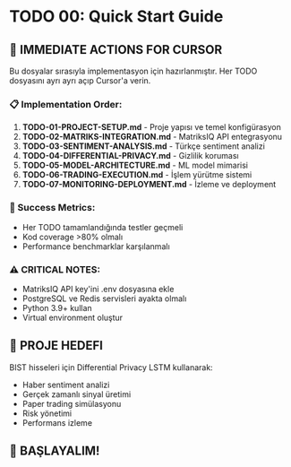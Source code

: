# TODO 00: Quick Start Guide

## 🚀 IMMEDIATE ACTIONS FOR CURSOR
Bu dosyalar sırasıyla implementasyon için hazırlanmıştır. Her TODO dosyasını ayrı ayrı açıp Cursor'a verin.

### 📋 Implementation Order:
1. **TODO-01-PROJECT-SETUP.md** - Proje yapısı ve temel konfigürasyon
2. **TODO-02-MATRIKS-INTEGRATION.md** - MatriksIQ API entegrasyonu  
3. **TODO-03-SENTIMENT-ANALYSIS.md** - Türkçe sentiment analizi
4. **TODO-04-DIFFERENTIAL-PRIVACY.md** - Gizlilik koruması
5. **TODO-05-MODEL-ARCHITECTURE.md** - ML model mimarisi
6. **TODO-06-TRADING-EXECUTION.md** - İşlem yürütme sistemi
7. **TODO-07-MONITORING-DEPLOYMENT.md** - İzleme ve deployment

### 🎯 Success Metrics:
- Her TODO tamamlandığında testler geçmeli
- Kod coverage >80% olmalı
- Performance benchmarklar karşılanmalı

### ⚠️ CRITICAL NOTES:
- MatriksIQ API key'ini .env dosyasına ekle
- PostgreSQL ve Redis servisleri ayakta olmalı
- Python 3.9+ kullan
- Virtual environment oluştur

## 🎉 PROJE HEDEFI
BIST hisseleri için Differential Privacy LSTM kullanarak:
- Haber sentiment analizi
- Gerçek zamanlı sinyal üretimi
- Paper trading simülasyonu
- Risk yönetimi
- Performans izleme

## 🚀 BAŞLAYALIM!
